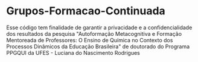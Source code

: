 # Grupos-Formacao-Continuada
Esse código tem finalidade de garantir a privacidade e a confidencialidade dos resultados da pesquisa "Autoformação Metacognitiva e Formação Mentoreada de Professores: O Ensino de Química no Contexto dos Processos Dinâmicos da Educação Brasileira" de doutorado do Programa PPGQUI da UFES - Luciana do Nascimento Rodrigues

